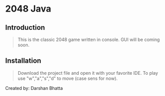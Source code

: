 # 2048 Java

## Introduction

> This is the classic 2048 game written in console. GUI will be coming soon.




## Installation

> Download the project file and open it with your favorite IDE. To play use "w","a","s","d" to move (case sens for now).

Created by: Darshan Bhatta
